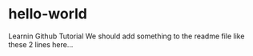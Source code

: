 # hello-world
Learnin Github Tutorial
We should add something to the readme file
like these 2 lines here...
